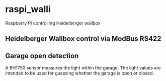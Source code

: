 # raspi_walli
Raspberry Pi controlling Heidelberger wallbox

## Heidelberger Wallbox control via ModBus RS422

## Garage open detection
A BH1750 sensor measures the light within the garage. The light values are intended to be used for guessing whether the garage is open or closed.  

